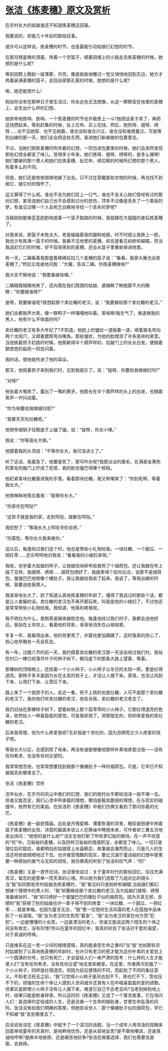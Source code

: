 # [张洁《拣麦穗》原文及赏析](https://www.vrrw.net/wx/8687.html)

在农村长大的姑娘谁还不知道拣麦穗这回事。

我要说的，却是几十年前的那段往事。

或许可以这样说，拣麦穗的时节，也是最能引动姑娘们幻想的时节。

在那月残星稀的清晨，挎着一个空篮子，顺着田埂上的小路走去拣麦穗的时候，她想的是什么呢?

等到田野上腾起一层薄雾，月亮，像是偷偷地睡过一觉又悄悄地回到天边，她方才挎着装满麦穗的篮子，走回自家那孔窑的时候，她想的是什么呢?

唉，她还能想什么!

假如你没有在那种日子里生活过，你永远也无法想像，从这一颗颗丢在地里的麦穗上，会生出什么样的幻想。

她拼命地拣呐、拣呐，一个拣麦穗的时节也许能拣上一斗?她把这麦子卖了，再把这钱攒起来，等到赶集的时候，扯上花布、买上花线，然后，她剪呀、缝呀、绣呀……也不见她穿、也不见她戴，谁也没和谁合计过，谁也没和谁商量过，可是等到出嫁的那一天，她们全会把这些东西，装进她们新嫁娘的包裹里去。



不过，当她们把拣麦穗时所伴着的幻想，一同包进包裹里的时候，她们会突然发现那些幻想全都变了味儿。觉得多少年来，她们拣呀、缝呀、绣呀的，是多么傻啊!她们要嫁的那个男人和她们在拣麦穗、扯花布、绣花鞋的时候所幻想的那个男人，有着多么的不同。

但是，她们还是依依顺顺地嫁了出去。只不过在穿戴那些衣物的时候，再也找不到做它、缝它时的情怀了。

这又算得了什么呢。谁也不会为她们叹上一口气，谁也不会关心她们曾经有过的那份幻想，甚至连她们自己也不会感到过分的悲伤，顶多不过像是丢失了一个美丽的梦。有谁见过哪一个人会死乞白赖地寻找一个丢失的梦呢?

当我刚刚能够歪歪趔趔地提着一个篮子跑路的时候，我就跟在大姐姐的身后拣麦穗了。

对我来说，那篮子未免太大，老是磕碰着我的腿和地面，时不时就让我跌上一跤，我也少有拣满一篮子的时候。我看不见地里的麦穗，却总是看见蚂蚱和蝴蝶。而当我追赶它们的时候，好不容易拣到的麦穗，还会从篮子里重新掉进地里。

有一天，二姨看着我那盛着稀稀拉拉几个麦穗的篮子说：“看看，我家大雁也会拣麦穗了。”然后又戏谑地问我：“大雁，告诉二姨，你拣麦穗做啥?”

我大言不惭地说：“我要备嫁妆哩。”

二姨贼眉贼眼地笑了，还向围在我们周围的姑娘、婆姨䀹了䀹她那不大的眼睛：“你要嫁谁呀?”

是呀，我要嫁谁呢?我想起那个卖灶糖的老汉，说：“我要嫁给那个卖灶糖的老汉。”

她们全都放声大笑，像一群鸭子一样嘎嘎地叫着。笑啥嘛!我生气了。难道做我的男人，他有什么不体面的吗?

卖灶糖的老汉有多大年纪了?不知道。他脸上的皱纹一道挨着一道，顺着眉毛弯向两个太阳穴，又顺着腮帮弯向嘴角。那些皱纹，为他的脸增添了许多慈祥的笑意。当他挑着担子赶路的时候，他那剃得半个葫芦样的、后脑勺上的长长白发，便随着颤悠悠的扁担一同忽闪着。

我的话，很快就传进了他的耳朵。

那天，他挑着担子来到我们村，见到我就乐了。说：“娃呀，你要给我做媳妇吗?”

“对呀!”

他张着大嘴笑了，露出了一嘴的黄牙。他那长在半个葫芦样的头上的白发，也随着笑声一齐抖动着。

“你为啥要给我做媳妇呢?”

“我要天天吃灶糖呢。”

他把旱烟锅子往鞋底子上磕了磕，说：“娃呀，你太小哩。”

我说：“你等我长大嘛。”

他摸着我的头顶说：“不等你长大，我可该进土了。”

听了这话，我着急了。他要是死了，那可咋办呢?我那淡淡的眉毛，在满是金黄色的茸毛的脑门上拧成了疙瘩，我的脸也皱巴得像个核桃。

他赶紧拿块灶糖塞进我的手里。看着那块灶糖，我又咧嘴笑了：“你别死啊，等着我长大。”

他笑眯眯地答应着我：“我等你长大。”

“你家住在呵哒?”

“这担子就是我的家，走到呵哒，就歇在呵哒。”

我犯愁了：“等我长大上呵哒寻你去呀。”

“你莫愁，等你长大我来接你。”

这以后，每逢经过我们这个村，他总是带些小礼物给我。一块灶糖、一个甜瓜、一把红枣……还乐呵呵地对我说：“看看我的小媳妇来呀。”

我呢，也学着大姑娘的样子，让我娘找块碎布给我剪了个烟荷包，还让我娘在布上描了花样。我缝呀、绣呀……烟荷包绣好了，我娘笑得个前仰后合，说那不是烟荷包，皱皱巴巴地倒像个猪肚子。我让我娘给我收了起来，我说了，等我出嫁的时候，我要送给我男人。

我渐渐地长大了，到了知道认真地拣麦穗的年龄了。懂得了我说过的那些个话，都是让人害臊的话。卖灶糖的老汉也不再开那玩笑，叫我是他的小媳妇了。不过他还是常常带些小礼物给我。我知道，他真的疼我呢。

我不明白为什么，我倒真是越来越依恋他。每逢他经过我们村子，我都会送他好远。我站在土坎坎上，看着他的背影，渐渐地消失在山坳坳里。

年复一年，我看得出来，他的背更弯了，步履也更加蹒跚了。这时我真的担心了，担心他早晚有一天会死去。

有一年，过腊八节的前一天，我约摸着卖灶糖的老汉那一天该会经过我们村。我站在村口一棵已经落尽叶子的柿子树下，朝沟底下的那条大路上望着、等着。

那棵树的顶梢梢上，还挂着一个小火柿子。小火柿子让冬日的太阳一照，更是红得透亮。那柿子多半是因为长在太高的枝子上，才没让人摘下来。真怪，也没让风刮下来、让雨打下来、让雪压下来。

路上来了一个挑担子的人。走近一看，担子上挑的也是灶糖，人可不是那个卖灶糖的老汉了。我向他打听卖灶糖的老汉，他告诉我，卖灶糖的老汉老去了。

我仍旧站在那棵柿子树下，望着树梢上那个孤零零的小火柿子。它那红得透亮的色泽，依然给人一种喜盈盈的感觉。可是我却哭了。哭那陌生的，但却疼爱我的卖灶糖的老汉。

后来我常想，他为什么疼爱我呢?无非我是个贪吃的，因为丑陋而又少人疼爱的孩子吧。

等我长大以后，总感到除了母亲，再没有谁能够像他那样朴素地疼爱过我——没有任何希求、也没有任何企望的。

我常常想念他，也常常想要找到我那个像猪肚子一样的烟荷包。可是，它早已不知被我丢到哪里去了。

张洁《拣麦穗》赏析

流年似水，在岁月的风尘中我们的幻想、我们的依托似乎都如泡沫一般不堪一击。但谁又能否定，我们心灵中所承载的理想，哪怕是极其脆弱的理想，在与现实的碰撞中，依然有它的美丽。在张洁的《拣麦穗》中我们仿佛又看到了那闪烁着的光芒。

《拣麦穗》是一副悲情画。远处是月残星稀、薄雾弥漫的背景，眼前是田埂中挎着篮子拣麦穗的女孩，诗意的画面本该让人在静谧中畅想未来，可作者却三番五次地发出询问：“她想的是什么呢?”活生生地打断了所有梦幻般的期待。在一声不经意的“哎”中，沉甸甸的麦穗，以及同样沉甸甸的情感积淀，全都变了味儿。一切只是错位后的尴尬，谁都明白灰姑娘穿上水晶鞋后，故事就会戛然而止，只是凡人的生活还将依依顺顺地过下去。也许接受残酷的现实，要比沉溺于童话般的幻想中更需要一种原始的勇气与无知的韧性。我仿佛真的听到了张洁的叹气声：“哎!”

《拣麦穗》又是一首怀旧诗。张洁曾经说过：关于童年时代的那些回忆，往往充满苦涩，留恋的是那单一而天真的心境。所以她为我们选取了几组对比的镜头：当“我”如同那些农村姑娘去拣麦穗时，“我”看见的只是蚂蚱和蝴蝶;当姑娘们都幻想嫁个理想中的男人时，“我”却要嫁给那个卖灶糖的老汉;当大姑娘们缝呀、绣呀准备嫁妆时，“我”却只绣好一个皱皱巴巴的猪肚子似的烟荷包。因为天真无邪，丑陋的“我”获得了别的姑娘也许一辈子得不到的疼爱：一块灶糖、一个甜瓜、一把红枣……就是幸福。也因为童言无忌，“我”使一位饱经生活风霜的老人在孤独中品味到了一丝温情。“我”会为老汉的生死而“着急”，“我”会为老汉的家在何方而“犯愁”。一边是懵懂的小女孩，一边是漂泊的老人，但谁又能说这两个陌生的个体之间没有依恋，没有珍惜?所以在童年的回忆中，我真的听到了张洁对于爱的渴望，对于真诚的呼唤。

只是维系在这一老一少间的缕缕感情，真的能承受生命之重吗?当“我”也如那些农村姑娘到了认真地拣麦穗的年龄时，也许只有老汉的死才能为这份朴素的关爱划上一个圆满的句号，也只有死亡，才会留给人们一串严肃的思考：什么样的人生才能使人们“没有任何希求，没有任何企望”地去爱和被爱。在这里，作者两次刻画了一个小火柿子，同样是红得透亮，但因为前后感情的不同，而起到了不同的象征意义。不知老汉死去之前，“我”只觉得小火柿子是风也刮不下，雨也打不下，雪也压不下的，顽强的生命个体让人感到人世间或许还真有人在吟唱喜盈盈的爱的颂歌。但事实是即使小火柿子没有让人摘下来，难道它自己不会老去吗?当老到掉到地上时，结果只能是粉身碎骨。所以这时的《拣麦穗》又成了一个寓言故事，它在询问人们：是选择约定俗成的人生，还是去做一个生命的越轨者，甘冒生命坠落的风险。张洁没有给我们明确的答案，但她告诉世人：那个像猪肚子似的烟荷包，早已不知被“我”丢到哪里去了。

应该说张洁在《拣麦穗》中赋予了一个深沉的话题，当一个成年人用浑浊的双眼来回首审视童年的天真时，是纯粹地忧伤，还是从容地反思?是不屑地嘲讽，还是真诚地呼唤?是麻木地依顺，还是痛苦地抗争?张洁在做着选择，我们也需要去直面，去抉择。


